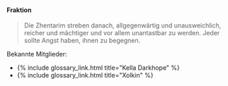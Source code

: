 ---
---

#### Fraktion

> Die Zhentarim streben danach, allgegenwärtig und unausweichlich, reicher und
> mächtiger und vor allem unantastbar zu werden. Jeder sollte Angst haben, ihnen
> zu begegnen.

Bekannte Mitglieder:
- {% include glossary_link.html title="Kella Darkhope" %}
- {% include glossary_link.html title="Xolkin" %}
